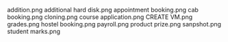 addition.png
additional hard disk.png
appointment booking.png
cab booking.png
cloning.png
course application.png
CREATE VM.png
grades.png
hostel booking.png
payroll.png
product prize.png
sanpshot.png
student marks.png
